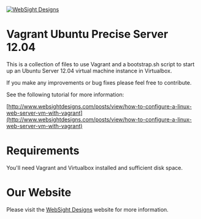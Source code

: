 [![WebSight Designs](http://www.websightdesigns.com/img/headerlogo-light.png)](http://www.websightdesigns.com)

# Vagrant Ubuntu Precise Server 12.04

This is a collection of files to use Vagrant and a bootstrap.sh script to start up an Ubuntu Server 12.04 virtual machine instance in Virtualbox.

If you make any improvements or bug fixes please feel free to contribute.

See the following tutorial for more information:

[http://www.websightdesigns.com/posts/view/how-to-configure-a-linux-web-server-vm-with-vagrant](http://www.websightdesigns.com/posts/view/how-to-configure-a-linux-web-server-vm-with-vagrant)

# Requirements

You'll need Vagrant and Virtualbox installed and sufficient disk space.

# Our Website

Please visit the [WebSight Designs](http://websightdesigns.com/) website for more information.

